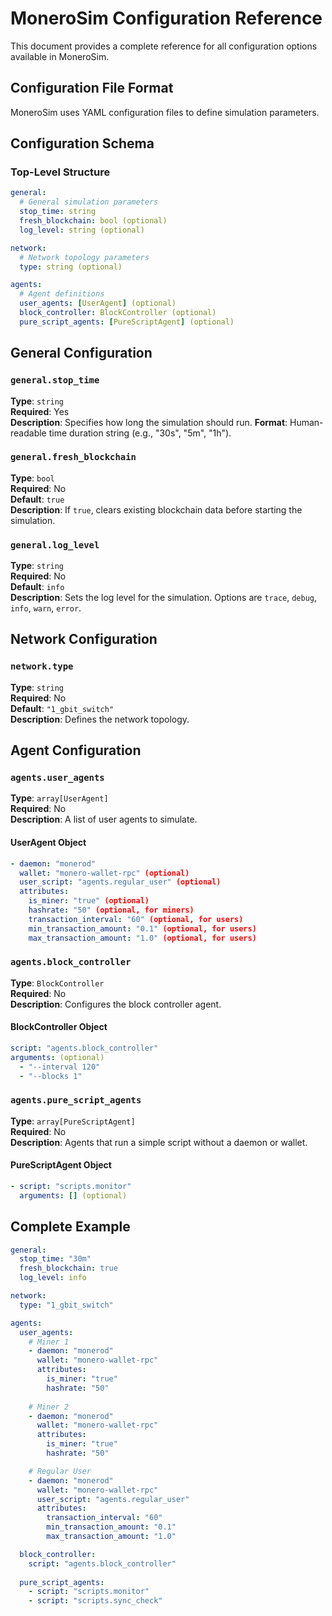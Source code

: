 # MoneroSim Configuration Reference

This document provides a complete reference for all configuration options available in MoneroSim.

## Configuration File Format

MoneroSim uses YAML configuration files to define simulation parameters.

## Configuration Schema

### Top-Level Structure

```yaml
general:
  # General simulation parameters
  stop_time: string
  fresh_blockchain: bool (optional)
  log_level: string (optional)

network:
  # Network topology parameters
  type: string (optional)

agents:
  # Agent definitions
  user_agents: [UserAgent] (optional)
  block_controller: BlockController (optional)
  pure_script_agents: [PureScriptAgent] (optional)
```

## General Configuration

### `general.stop_time`

**Type**: `string`  
**Required**: Yes  
**Description**: Specifies how long the simulation should run.
**Format**: Human-readable time duration string (e.g., "30s", "5m", "1h").

### `general.fresh_blockchain`

**Type**: `bool`  
**Required**: No  
**Default**: `true`  
**Description**: If `true`, clears existing blockchain data before starting the simulation.

### `general.log_level`

**Type**: `string`  
**Required**: No  
**Default**: `info`  
**Description**: Sets the log level for the simulation. Options are `trace`, `debug`, `info`, `warn`, `error`.

## Network Configuration

### `network.type`

**Type**: `string`  
**Required**: No  
**Default**: `"1_gbit_switch"`  
**Description**: Defines the network topology.

## Agent Configuration

### `agents.user_agents`

**Type**: `array[UserAgent]`  
**Required**: No  
**Description**: A list of user agents to simulate.

#### UserAgent Object

```yaml
- daemon: "monerod"
  wallet: "monero-wallet-rpc" (optional)
  user_script: "agents.regular_user" (optional)
  attributes:
    is_miner: "true" (optional)
    hashrate: "50" (optional, for miners)
    transaction_interval: "60" (optional, for users)
    min_transaction_amount: "0.1" (optional, for users)
    max_transaction_amount: "1.0" (optional, for users)
```

### `agents.block_controller`

**Type**: `BlockController`  
**Required**: No  
**Description**: Configures the block controller agent.

#### BlockController Object

```yaml
script: "agents.block_controller"
arguments: (optional)
  - "--interval 120"
  - "--blocks 1"
```

### `agents.pure_script_agents`

**Type**: `array[PureScriptAgent]`  
**Required**: No  
**Description**: Agents that run a simple script without a daemon or wallet.

#### PureScriptAgent Object

```yaml
- script: "scripts.monitor"
  arguments: [] (optional)
```

## Complete Example

```yaml
general:
  stop_time: "30m"
  fresh_blockchain: true
  log_level: info

network:
  type: "1_gbit_switch"

agents:
  user_agents:
    # Miner 1
    - daemon: "monerod"
      wallet: "monero-wallet-rpc"
      attributes:
        is_miner: "true"
        hashrate: "50"
    
    # Miner 2
    - daemon: "monerod"
      wallet: "monero-wallet-rpc"
      attributes:
        is_miner: "true"
        hashrate: "50"

    # Regular User
    - daemon: "monerod"
      wallet: "monero-wallet-rpc"
      user_script: "agents.regular_user"
      attributes:
        transaction_interval: "60"
        min_transaction_amount: "0.1"
        max_transaction_amount: "1.0"

  block_controller:
    script: "agents.block_controller"
    
  pure_script_agents:
    - script: "scripts.monitor"
    - script: "scripts.sync_check"